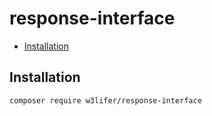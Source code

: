 # response-interface

- [Installation](#installation)

## Installation

``` sh
composer require w3lifer/response-interface
```
